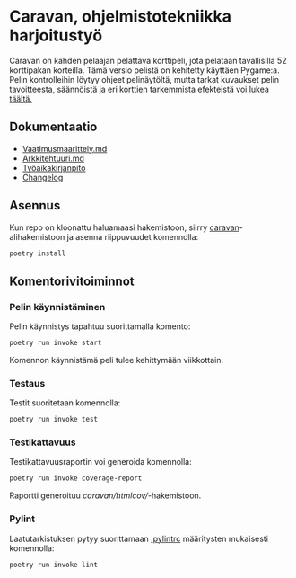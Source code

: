 # Caravan, ohjelmistotekniikka harjoitustyö

Caravan on kahden pelaajan pelattava korttipeli, jota pelataan tavallisilla 52 korttipakan korteilla. Tämä versio pelistä on kehitetty käyttäen Pygame:a. Pelin kontrolleihin löytyy ohjeet pelinäytöltä, mutta tarkat kuvaukset pelin tavoitteesta, säännöistä ja eri korttien tarkemmista efekteistä voi lukea [täältä.](https://www.pagat.com/invented/caravan.html) 

## Dokumentaatio

- [Vaatimusmaarittely.md](caravan/dokumentaatio/vaatimusmaarittely.md)
- [Arkkitehtuuri.md](caravan/dokumentaatio/arkkitehtuuri.md)
- [Työaikakirjanpito](caravan/dokumentaatio/tuntikirjanpito.md)
- [Changelog](caravan/dokumentaatio/changelog.md)

## Asennus

Kun repo on kloonattu haluamaasi hakemistoon, siirry [caravan](caravan/)-alihakemistoon ja asenna riippuvuudet komennolla:

```bash
poetry install
```

## Komentorivitoiminnot

### Pelin käynnistäminen

Pelin käynnistys tapahtuu suorittamalla komento:

```bash
poetry run invoke start
```
Komennon käynnistämä peli tulee kehittymään viikkottain.

### Testaus

Testit suoritetaan komennolla:

```bash
poetry run invoke test
```

### Testikattavuus

Testikattavuusraportin voi generoida komennolla:

```bash
poetry run invoke coverage-report
```

Raportti generoituu _caravan/htmlcov/_-hakemistoon.


### Pylint

Laatutarkistuksen pytyy suorittamaan [.pylintrc](caravan/.pylintrc) määritysten mukaisesti komennolla:

```bash
poetry run invoke lint
```
